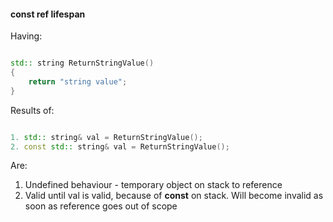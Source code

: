 #### const ref lifespan

Having:

```cpp

std:: string ReturnStringValue() 
{ 
    return "string value"; 
} 

```

Results of:

```cpp

1. std:: string& val = ReturnStringValue();
2. const std:: string& val = ReturnStringValue();

```

Are:

1. Undefined behaviour - temporary object on stack to reference 
2. Valid until val is valid, because of **const** on stack.
Will become invalid as soon as reference goes out of scope


